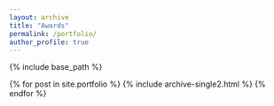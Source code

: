 ```yaml
---
layout: archive
title: "Awards"
permalink: /portfolio/
author_profile: true
---
```


{% include base_path %}


{% for post in site.portfolio %}
  {% include archive-single2.html %}
{% endfor %}
